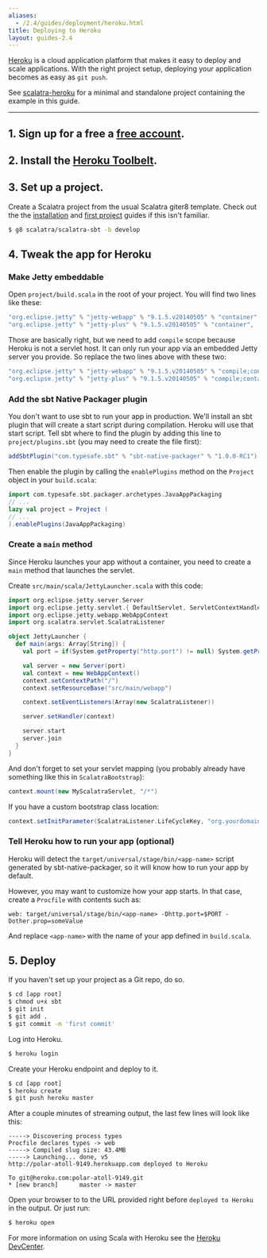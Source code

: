 ```yaml
---
aliases:
  - /2.4/guides/deployment/heroku.html
title: Deploying to Heroku
layout: guides-2.4
---
```


[Heroku](http://www.heroku.com/) is a cloud application platform that makes it easy to deploy and scale applications. With the right project setup, deploying your application becomes as easy as `git push`.

<div class="alert alert-info">
<span class="badge badge-info"><i class="glyphicon glyphicon-flag"></i></span>
See
<a href="https://github.com/scalatra/scalatra-website-examples/tree/master/2.4/deployment/scalatra-heroku">scalatra-heroku</a>
for a minimal and standalone project containing the example in this guide.
</div>

----

## 1. Sign up for a free a [free account](https://api.heroku.com/signup).

## 2. Install the [Heroku Toolbelt](https://toolbelt.herokuapp.com/).

## 3. Set up a project.

Create a Scalatra project from the usual Scalatra giter8 template.
Check out the the [installation]({{site.baseurl}}getting-started/installation.html) and [first project]({{site.baseurl}}getting-started/first-project.html) guides if this isn't familiar.

```bash
$ g8 scalatra/scalatra-sbt -b develop
```

## 4. Tweak the app for Heroku

### Make Jetty embeddable

Open `project/build.scala` in the root of your project. You will find two lines like these:

```scala
"org.eclipse.jetty" % "jetty-webapp" % "9.1.5.v20140505" % "container",
"org.eclipse.jetty" % "jetty-plus" % "9.1.5.v20140505" % "container",
```

Those are basically right, but we need to add `compile` scope because Heroku is not a servlet host. It can only run your app via an embedded Jetty server you provide. So replace the two lines above with these two:

```scala
"org.eclipse.jetty" % "jetty-webapp" % "9.1.5.v20140505" % "compile;container",
"org.eclipse.jetty" % "jetty-plus" % "9.1.5.v20140505" % "compile;container",
```

### Add the sbt Native Packager plugin

You don't want to use sbt to run your app in production. We'll install an sbt plugin that will create a start script during compilation. Heroku will use that start script. Tell sbt where to find the plugin by adding this line to `project/plugins.sbt` (you may need to create the file first):

```scala
addSbtPlugin("com.typesafe.sbt" % "sbt-native-packager" % "1.0.0-RC1")
```

Then enable the plugin by calling the `enablePlugins` method on the `Project`
object in your `build.scala`:

```scala
import com.typesafe.sbt.packager.archetypes.JavaAppPackaging
// ...
lazy val project = Project (
// ...
).enablePlugins(JavaAppPackaging)
```

### Create a `main` method

Since Heroku launches your app without a container, you need to create a `main` method that launches the servlet.

Create `src/main/scala/JettyLauncher.scala` with this code:

```scala
import org.eclipse.jetty.server.Server
import org.eclipse.jetty.servlet.{ DefaultServlet, ServletContextHandler }
import org.eclipse.jetty.webapp.WebAppContext
import org.scalatra.servlet.ScalatraListener

object JettyLauncher {
  def main(args: Array[String]) {
    val port = if(System.getProperty("http.port") != null) System.getProperty("http.port").toInt else 8080

    val server = new Server(port)
    val context = new WebAppContext()
    context.setContextPath("/")
    context.setResourceBase("src/main/webapp")

    context.setEventListeners(Array(new ScalatraListener))

    server.setHandler(context)

    server.start
    server.join
  }
}
```

And don't forget to set your servlet mapping (you probably already have something like this in `ScalatraBootstrap`):

```scala
context.mount(new MyScalatraServlet, "/*")
```

If you have a custom bootstrap class location:

```scala
context.setInitParameter(ScalatraListener.LifeCycleKey, "org.yourdomain.project.MyScalatraBootstrap")
```

### Tell Heroku how to run your app (optional)

Heroku will detect the `target/universal/stage/bin/<app-name>` script generated
by sbt-native-packager, so it will know how to run your app by default.

However, you may want to customize how your app starts.  In that case, create
a `Procfile` with contents such as:

```
web: target/universal/stage/bin/<app-name> -Dhttp.port=$PORT -Dother.prop=someValue
```

And replace `<app-name>` with the name of your app defined in `build.scala`.

## 5. Deploy

If you haven't set up your project as a Git repo, do so.

```bash
$ cd [app root]
$ chmod u+x sbt
$ git init
$ git add .
$ git commit -m 'first commit'
```

Log into Heroku.

```bash
$ heroku login
```

Create your Heroku endpoint and deploy to it.

```bash
$ cd [app root]
$ heroku create
$ git push heroku master
```

After a couple minutes of streaming output, the last few lines will look like this:

```
-----> Discovering process types
Procfile declares types -> web
-----> Compiled slug size: 43.4MB
-----> Launching... done, v5
http://polar-atoll-9149.herokuapp.com deployed to Heroku

To git@heroku.com:polar-atoll-9149.git
* [new branch]      master -> master
```

Open your browser to to the URL provided right before `deployed to Heroku` in the output. Or just run:

```bash
$ heroku open
```

For more information on using Scala with Heroku see the [Heroku DevCenter](https://devcenter.heroku.com/articles/scala-support).
